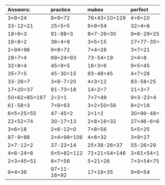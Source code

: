 | Answers: | practice | makes | perfect | ! |
| :--- | :--- | :--- | :--- | :--- |
| 3×8=24 | 8×9=72 | 76+43+10=129 | 4+6=10 | 4+4+16=24 | 
| 33-12=21 | 25÷5=5 | 6×9=54 | 32÷4=8 | 73+22=95 | 
| 18÷6=3 | 91-88=3 | 8×7-26=30 | 9×6-29=25 | 5×4=20 | 
| 16÷8=2 | 36÷4=9 | 3×5=15 | 27+77-35=69 | 2×6=12 | 
| 2+94=96 | 9×8=72 | 7×4=28 | 3×7=21 | 24÷3=8 | 
| 28÷7=4 | 69+24=93 | 73-54=19 | 2×4=8 | 5×8=40 | 
| 32÷8=4 | 45÷9=5 | 18÷3=6 | 9×5=45 | 8×8=64 | 
| 35÷7=5 | 45-30=15 | 93-48=45 | 4×7=28 | 56÷7=8 | 
| 33-26=7 | 3×9-7=20 | 4×3=12 | 83-58=25 | 3×8-16=8 | 
| 17+20=37 | 91-73=18 | 14÷2=7 | 21÷3=7 | 2×7=14 | 
| 50+62+85=197 | 2÷2=1 | 7×7=49 | 9×3-23=4 | 42÷6=7 | 
| 61-58=3 | 7×9=63 | 3×2+50=56 | 8×2=16 | 32+67=99 | 
| 6×5+25=55 | 47-45=2 | 2×1=2 | 30+99-48=81 | 5×5+26=51 | 
| 22+52=74 | 30-17=13 | 2×8+16=32 | 27+46-6=67 | 4+18=22 | 
| 3×6=18 | 2×6-12=0 | 7×8=56 | 5×5=25 | 67-3=64 | 
| 97-9=88 | 2×4+98=106 | 4×8=32 | 3×9=27 | 6×2=12 | 
| 2×7-12=2 | 37-23=14 | 25+38-26=37 | 55-26=29 | 68-61=7 | 
| 4×8-24=8 | 6×5+82=112 | 71+21+54=146 | 3+61+54=118 | 6×3-2=16 | 
| 2×3+45=51 | 8×7=56 | 5+21=26 | 7×3+54=75 | 52+15=67 | 
| 9×4=36 | 97+11-16=92 | 17+18=35 | 9×6=54 | 43+12=55 | 
